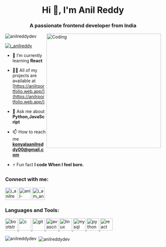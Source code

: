 <h1 align="center">Hi 👋, I'm Anil Reddy</h1>
<h3 align="center">A passionate frontend developer from India</h3>
<img align="right" alt="Coding" width="370" src="https://cdn.dribbble.com/users/1059583/screenshots/4171367/coding-freak.gif">

<p align="left"> <img src="https://komarev.com/ghpvc/?username=anilreddydev&label=Profile%20views&color=0e75b6&style=flat" alt="anilreddydev" /> </p>

<p align="left"> <a href="https://twitter.com/i_anilreddy" target="blank"><img src="https://img.shields.io/twitter/follow/i_anilreddy?logo=twitter&style=for-the-badge" alt="i_anilreddy" /></a> </p>

- 🌱 I’m currently learning **React**

- 👨‍💻 All of my projects are available at [https://anilrportfolio.web.app/](https://anilrportfolio.web.app/)

- 💬 Ask me about **Python,JavaScript**

- 📫 How to reach me **konyalaanilreddy00@gmail.com**

- ⚡ Fun fact **I code When I feel bore.**

<h3 align="left">Connect with me:</h3>
<p align="left">
<a href="https://twitter.com/i_anilreddy" target="blank"><img align="center" src="https://img.icons8.com/fluency/512/twitter.png" alt="i_anilreddy" height="40" width="40" /></a>
<a href="https://linkedin.com/in/anil-reddy-513866227" target="blank"><img align="center" src="https://img.icons8.com/fluency/512/linkedin-circled.png" alt="anil-reddy-513866227" height="40" width="40" /></a>
<a href="https://instagram.com/i_am_anilreddy" target="blank"><img align="center" src="https://img.icons8.com/fluency/512/instagram-new.png" alt="i_am_anilreddy" height="40" width="40" /></a>
</p>

<h3 align="left">Languages and Tools:</h3>
<p align="left"> <a href="https://getbootstrap.com" target="_blank" rel="noreferrer"> <img src="https://img.icons8.com/color/512/bootstrap.png" alt="bootstrap" width="40" height="40"/> </a> <a href="https://www.cprogramming.com/" target="_blank" rel="noreferrer"> <img src="https://img.icons8.com/color/512/c-programming.png" alt="c" width="40" height="40"/> </a> <a href="https://git-scm.com/" target="_blank" rel="noreferrer"> <img src="https://www.vectorlogo.zone/logos/git-scm/git-scm-icon.svg" alt="git" width="40" height="40"/> </a> <a href="https://developer.mozilla.org/en-US/docs/Web/JavaScript" target="_blank" rel="noreferrer"> <img src="https://img.icons8.com/color/512/javascript.png" alt="javascript" width="40" height="40"/> </a> <a href="https://www.linux.org/" target="_blank" rel="noreferrer"> <img src="https://img.icons8.com/color/512/linux.png" alt="linux" width="40" height="40"/> </a> <a href="https://www.mysql.com/" target="_blank" rel="noreferrer"> <img src="https://img.icons8.com/color/512/mysql-logo.png" alt="mysql" width="40" height="40"/> </a> <a href="https://www.python.org" target="_blank" rel="noreferrer"> <img src="https://img.icons8.com/color/512/python.png" alt="python" width="40" height="40"/> </a> <a href="https://reactjs.org/" target="_blank" rel="noreferrer"> <img src="https://img.icons8.com/officel/512/react.png" alt="react" width="40" height="40"/> </a> </p>

<p><img align="left" src="https://github-readme-stats.vercel.app/api/top-langs?username=anilreddydev&show_icons=true&locale=en&layout=compact&theme=merko" alt="anilreddydev" /></p>

<p>&nbsp;<img align="center" src="https://github-readme-stats.vercel.app/api?username=anilreddydev&show_icons=true&locale=en&theme=merko" alt="anilreddydev" /></p>

